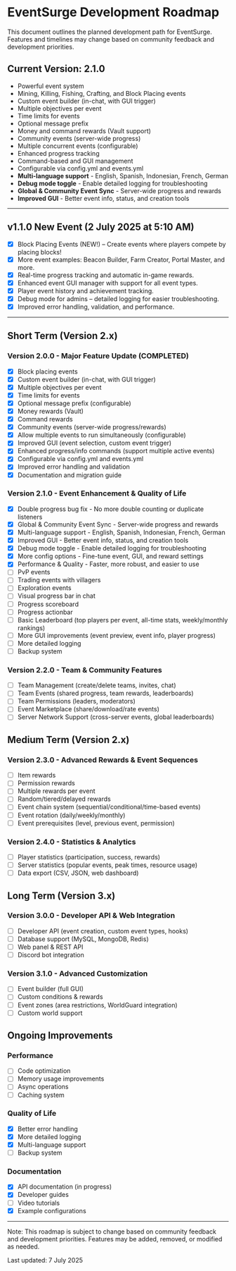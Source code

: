 # EventSurge Development Roadmap

This document outlines the planned development path for EventSurge. Features and timelines may change based on community feedback and development priorities.

## Current Version: 2.1.0
- Powerful event system
- Mining, Killing, Fishing, Crafting, and Block Placing events
- Custom event builder (in-chat, with GUI trigger)
- Multiple objectives per event
- Time limits for events
- Optional message prefix
- Money and command rewards (Vault support)
- Community events (server-wide progress)
- Multiple concurrent events (configurable)
- Enhanced progress tracking
- Command-based and GUI management
- Configurable via config.yml and events.yml
- **Multi-language support** - English, Spanish, Indonesian, French, German
- **Debug mode toggle** - Enable detailed logging for troubleshooting
- **Global & Community Event Sync** - Server-wide progress and rewards
- **Improved GUI** - Better event info, status, and creation tools

---

## v1.1.0 New Event (2 July 2025 at 5:10 AM)
- [x] Block Placing Events (NEW!) – Create events where players compete by placing blocks!
- [x] More event examples: Beacon Builder, Farm Creator, Portal Master, and more.
- [x] Real-time progress tracking and automatic in-game rewards.
- [x] Enhanced event GUI manager with support for all event types.
- [x] Player event history and achievement tracking.
- [x] Debug mode for admins – detailed logging for easier troubleshooting.
- [x] Improved error handling, validation, and performance.

---

## Short Term (Version 2.x)

### Version 2.0.0 - Major Feature Update (COMPLETED)
- [x] Block placing events
- [x] Custom event builder (in-chat, with GUI trigger)
- [x] Multiple objectives per event
- [x] Time limits for events
- [x] Optional message prefix (configurable)
- [x] Money rewards (Vault)
- [x] Command rewards
- [x] Community events (server-wide progress/rewards)
- [x] Allow multiple events to run simultaneously (configurable)
- [x] Improved GUI (event selection, custom event trigger)
- [x] Enhanced progress/info commands (support multiple active events)
- [x] Configurable via config.yml and events.yml
- [x] Improved error handling and validation
- [x] Documentation and migration guide

### Version 2.1.0 - Event Enhancement & Quality of Life
- [x] Double progress bug fix - No more double counting or duplicate listeners
- [x] Global & Community Event Sync - Server-wide progress and rewards
- [x] Multi-language support - English, Spanish, Indonesian, French, German
- [x] Improved GUI - Better event info, status, and creation tools
- [x] Debug mode toggle - Enable detailed logging for troubleshooting
- [x] More config options - Fine-tune event, GUI, and reward settings
- [x] Performance & Quality - Faster, more robust, and easier to use
- [ ] PvP events
- [ ] Trading events with villagers
- [ ] Exploration events
- [ ] Visual progress bar in chat
- [ ] Progress scoreboard
- [ ] Progress actionbar
- [ ] Basic Leaderboard (top players per event, all-time stats, weekly/monthly rankings)
- [ ] More GUI improvements (event preview, event info, player progress)
- [ ] More detailed logging
- [ ] Backup system

### Version 2.2.0 - Team & Community Features
- [ ] Team Management (create/delete teams, invites, chat)
- [ ] Team Events (shared progress, team rewards, leaderboards)
- [ ] Team Permissions (leaders, moderators)
- [ ] Event Marketplace (share/download/rate events)
- [ ] Server Network Support (cross-server events, global leaderboards)

## Medium Term (Version 2.x)

### Version 2.3.0 - Advanced Rewards & Event Sequences
- [ ] Item rewards
- [ ] Permission rewards
- [ ] Multiple rewards per event
- [ ] Random/tiered/delayed rewards
- [ ] Event chain system (sequential/conditional/time-based events)
- [ ] Event rotation (daily/weekly/monthly)
- [ ] Event prerequisites (level, previous event, permission)

### Version 2.4.0 - Statistics & Analytics
- [ ] Player statistics (participation, success, rewards)
- [ ] Server statistics (popular events, peak times, resource usage)
- [ ] Data export (CSV, JSON, web dashboard)

## Long Term (Version 3.x)

### Version 3.0.0 - Developer API & Web Integration
- [ ] Developer API (event creation, custom event types, hooks)
- [ ] Database support (MySQL, MongoDB, Redis)
- [ ] Web panel & REST API
- [ ] Discord bot integration

### Version 3.1.0 - Advanced Customization
- [ ] Event builder (full GUI)
- [ ] Custom conditions & rewards
- [ ] Event zones (area restrictions, WorldGuard integration)
- [ ] Custom world support

## Ongoing Improvements

### Performance
- [ ] Code optimization
- [ ] Memory usage improvements
- [ ] Async operations
- [ ] Caching system

### Quality of Life
- [x] Better error handling
- [x] More detailed logging
- [x] Multi-language support
- [ ] Backup system

### Documentation
- [x] API documentation (in progress)
- [x] Developer guides
- [ ] Video tutorials
- [x] Example configurations

---

Note: This roadmap is subject to change based on community feedback and development priorities. Features may be added, removed, or modified as needed.

Last updated: 7 July 2025
